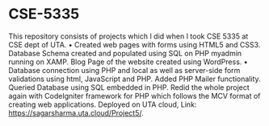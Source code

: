 # CSE-5335
This repository consists of projects which I did when I took CSE 5335 at CSE dept of UTA.
•	Created web pages with forms using HTML5 and CSS3. Database Schema created and populated using SQL on PHP myadmin running on XAMP. Blog Page of the website created using WordPress. 
•	Database connection using PHP and local as well as server-side form validations using html, JavaScript and PHP.  Added PHP Mailer functionality. Queried Database using SQL embedded in PHP. Redid the whole project again with CodeIgniter framework for PHP which follows the MCV format of creating web applications. Deployed on UTA cloud, Link: https://sagarsharma.uta.cloud/Project5/.
